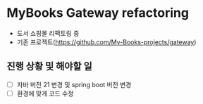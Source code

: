 # MyBooks Gateway refactoring

- 도서 쇼핑몰 리팩토링 중
- 기존 프로젝트(https://github.com/My-Books-projects/gateway)


## 진행 상황 및 해야할 일
- [ ] 자바 버전 21 변경 및 spring boot 버전 변경
- [ ] 환경에 맞게 코드 수정
